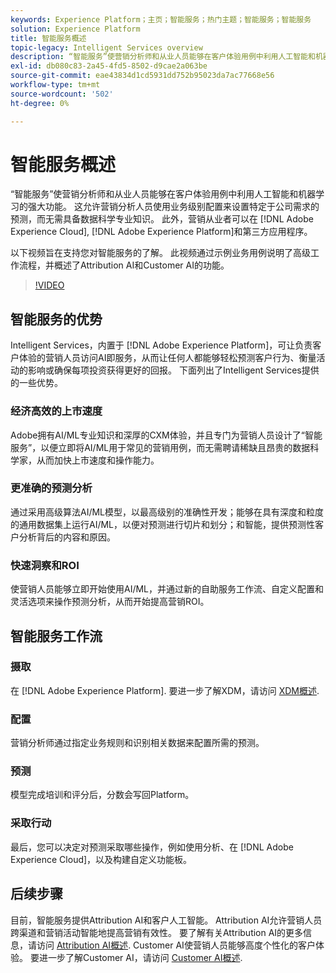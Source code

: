 ```yaml
---
keywords: Experience Platform；主页；智能服务；热门主题；智能服务；智能服务
solution: Experience Platform
title: 智能服务概述
topic-legacy: Intelligent Services overview
description: “智能服务”使营销分析师和从业人员能够在客户体验用例中利用人工智能和机器学习的强大功能。 这允许营销分析人员使用业务级别配置来设置特定于公司需求的预测，而无需具备数据科学专业知识。 此外，营销从业者可以在Adobe Experience Cloud、Adobe Experience Platform和第三方应用程序中激活预测。
exl-id: db080c83-2a45-4fd5-8502-d9cae2a063be
source-git-commit: eae43834d1cd5931dd752b95023da7ac77668e56
workflow-type: tm+mt
source-wordcount: '502'
ht-degree: 0%

---
```


# 智能服务概述

“智能服务”使营销分析师和从业人员能够在客户体验用例中利用人工智能和机器学习的强大功能。 这允许营销分析人员使用业务级别配置来设置特定于公司需求的预测，而无需具备数据科学专业知识。 此外，营销从业者可以在 [!DNL Adobe Experience Cloud], [!DNL Adobe Experience Platform]和第三方应用程序。

以下视频旨在支持您对智能服务的了解。 此视频通过示例业务用例说明了高级工作流程，并概述了Attribution AI和Customer AI的功能。

>[!VIDEO](https://video.tv.adobe.com/v/32654?learn=on&quality=12)

## 智能服务的优势

Intelligent Services，内置于 [!DNL Adobe Experience Platform]，可让负责客户体验的营销人员访问AI即服务，从而让任何人都能够轻松预测客户行为、衡量活动的影响或确保每项投资获得更好的回报。 下面列出了Intelligent Services提供的一些优势。

### 经济高效的上市速度

Adobe拥有AI/ML专业知识和深厚的CXM体验，并且专门为营销人员设计了“智能服务”，以便立即将AI/ML用于常见的营销用例，而无需聘请稀缺且昂贵的数据科学家，从而加快上市速度和操作能力。

### 更准确的预测分析

通过采用高级算法AI/ML模型，以最高级别的准确性开发；能够在具有深度和粒度的通用数据集上运行AI/ML，以便对预测进行切片和划分；和智能，提供预测性客户分析背后的内容和原因。

### 快速洞察和ROI

使营销人员能够立即开始使用AI/ML，并通过新的自助服务工作流、自定义配置和灵活选项来操作预测分析，从而开始提高营销ROI。

## 智能服务工作流

### 摄取

在 [!DNL Adobe Experience Platform]. 要进一步了解XDM，请访问 [XDM概述](../xdm/home.md).

### 配置

营销分析师通过指定业务规则和识别相关数据来配置所需的预测。

### 预测

模型完成培训和评分后，分数会写回Platform。

### 采取行动

最后，您可以决定对预测采取哪些操作，例如使用分析、在 [!DNL Adobe Experience Cloud]，以及构建自定义功能板。

## 后续步骤

目前，智能服务提供Attribution AI和客户人工智能。 Attribution AI允许营销人员跨渠道和营销活动智能地提高营销有效性。 要了解有关Attribution AI的更多信息，请访问 [Attribution AI概述](./attribution-ai/overview.md). Customer AI使营销人员能够高度个性化的客户体验。 要进一步了解Customer AI，请访问 [Customer AI概述](./customer-ai/overview.md).
